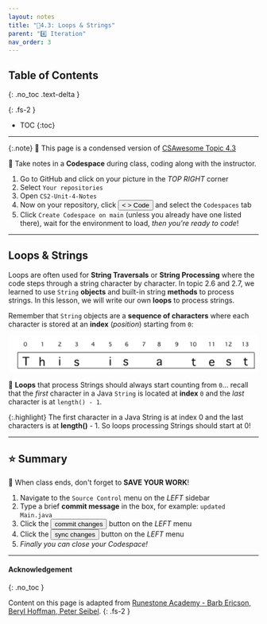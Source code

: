 ```yaml
---
layout: notes
title: "📓4.3: Loops & Strings" 
parent: "4️⃣ Iteration"
nav_order: 3
---
```


## Table of Contents
{: .no_toc .text-delta }

{: .fs-2 }
- TOC
{:toc}

---

{:.note}
📖 This page is a condensed version of [CSAwesome Topic 4.3](https://runestone.academy/ns/books/published/csawesome/Unit4-Iteration/topic-4-3-strings-loops.html?mode=browsing) 

<div class="setup" markdown="block">

📝 Take notes in a **Codespace** during class, coding along with the instructor.

1. Go to GitHub and click on your picture in the _TOP RIGHT_ corner
2. Select `Your repositories`
3. Open `CS2-Unit-4-Notes`
5. Now on your repository, click <button type="button" name="button" class="btn btn-green"> < > Code </button> and select the `Codespaces` tab
6. Click `Create Codespace on main` (unless you already have one listed there), wait for the environment to load, _then you're ready to code_!

</div>

---

## Loops & Strings

Loops are often used for **String Traversals** or **String Processing** where the code steps through a string character by character. In topic 2.6 and 2.7, we learned to use `String` **objects** and built-in string **methods** to process strings. In this lesson, we will write our own **loops** to process strings.

<div class="imp" markdown="block">

Remember that `String` objects are a **sequence of characters** where each character is stored at an **index** (_position_) starting from `0`:

![image](Figures/stringIndicies.png)

🔄 **Loops** that process Strings should always start counting from `0`... recall that the _first_ character in a Java `String` is located at **index** `0` and the _last_ character is at `length() - 1`.

</div>

{:.highlight}
The first character in a Java String is at index 0 and the last characters is at **length()** - 1. So loops processing Strings should start at 0!

---

## ⭐️ Summary


<div class="warn" markdown="block">

🛑 When class ends, don't forget to **SAVE YOUR WORK**!

1. Navigate to the `Source Control` menu on the _LEFT_ sidebar
2. Type a brief **commit message** in the box, for example: `updated Main.java`
3. Click the <button type="button" name="button" class="btn btn-green">commit changes</button> button on the _LEFT_ menu
4. Click the <button type="button" name="button" class="btn btn-green">sync changes</button> button on the _LEFT_ menu
5. _Finally you can close your Codespace!_

</div>

---

#### Acknowledgement
{: .no_toc }

Content on this page is adapted from [Runestone Academy - Barb Ericson, Beryl Hoffman, Peter Seibel](https://runestone.academy/ns/books/published/csawesome/index.html?mode=browsing).
{: .fs-2 }
